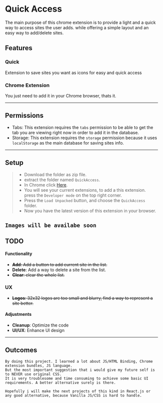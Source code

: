 # Quick Access

The main purpose of this chrome extension is to provide a light and a quick way to access sites the user adds. while offering a simple layout and an easy way to add/delete sites.

## Features

### Quick
Extension to save sites you want as icons for easy and quick access

### Chrome Extension
You just need to add it in your Chrome browser, thats it.

---
## Permissions
- Tabs: This extension requires the `tabs` permission to be able to get the tab you are viewing right now in order to add it in the database.
- Storage: This extension requires the `storage` permission because it uses `localStorage` as the main database for saving sites info. 

---

## Setup
>- Download the folder as zip file.
>- extract the folder named `QuickAccess`.
>- In Chrome click [Here](chrome://extensions/).
>- You will see your current extensions, to add a this extension. press the `Developer mode` on the top right corner.
>- Press the `Load Unpacked` button, and choose the `QuickAccess` folder.
>- Now you have the latest version of this extension in your browser.

```Images will be availabe soon```
---
 
## TODO
#### Functionality
- ~~**Add**: Add a button to add current site in the list.~~
- **Delete**: Add a way to delete a site from the list.
- ~~**Clear**: clear the whole list.~~

### UX
- ~~**Logos**: 32x32 logos are too small and blurry, find a way to represent a site better.~~

#### Adjustments
- **Cleanup**: Optimize the code
- **UI/UX**: Enhance UI design

---

## Outcomes
```
By doing this project. I learned a lot about JS/HTML Binding, Chrome extension bundles, JS language.
But the most important suggestion that i would give my future self is to NEVER use original CSS.
It is very troublesome and time consuming to achieve some basic UI requirements. A better alternative surely is there.

Hopefully i will make the next projects of this kind in React.js or any good alternative, because Vanilla JS/CSS is hard to handle.
```
